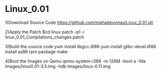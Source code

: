 # Linux_0.01

1)Download Source Code
https://github.com/mahadevvinay/Linux_0.01.git

2)Apply the Patch 
$cd linux
patch -p1 < 	linux_0.01_Compilations_changes.patch

3)Build the cource code
yum install libgcc.i686
yum install glibc-devel.i686
install as86 rpm package
make

4)Boot the Images  on Qemu
qemu-system-i386 -m 128M -boot a -fda Images/linux0.01-3.5.img -hdb Images/linux-0.11.img


